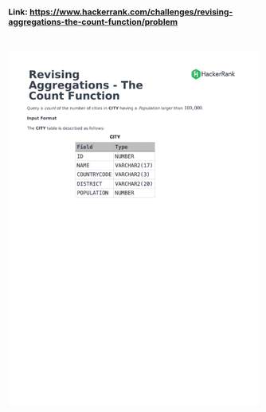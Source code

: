 ### Link: https://www.hackerrank.com/challenges/revising-aggregations-the-count-function/problem

&nbsp;

![](revising-aggregations-the-count-function-English-1.png)
